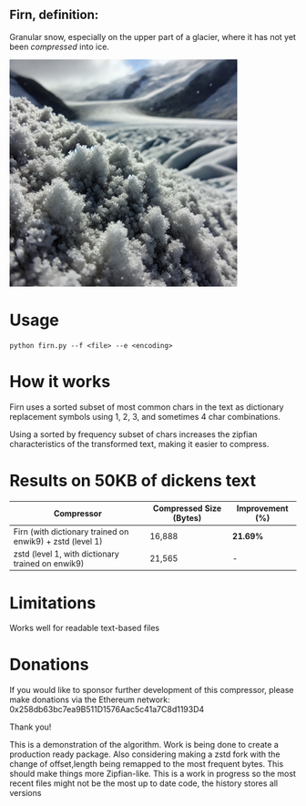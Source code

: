 
## Firn, definition:
Granular snow, especially on the upper part of a glacier, where it has not yet been _compressed_ into ice.

<img src="img.png" alt="firn" width="400">

# Usage
```
python firn.py --f <file> --e <encoding>
```

# How it works
Firn uses a sorted subset of most common chars in the text as dictionary replacement symbols using 1, 2, 3, and sometimes 4 char combinations.

Using a sorted by frequency subset of chars increases the zipfian characteristics of the transformed text, making it easier to compress.

# Results on 50KB of dickens text
| Compressor | Compressed Size (Bytes) | Improvement (%) |
|------------|--------------------------|-----------------|
| Firn (with dictionary trained on enwik9) + zstd (level 1)       | 16,888                   | **21.69%**        |
| zstd (level 1, with dictionary trained on enwik9) | 21,565                | -               |

# Limitations
Works well for readable text-based files

# Donations
If you would like to sponsor further development of this compressor, please make donations via the Ethereum network:
0x258db63bc7ea9B511D1576Aac5c41a7C8d1193D4

Thank you!

This is a demonstration of the algorithm. Work is being done to create a production ready package. Also considering making a zstd fork with the change of offset,length being remapped to the most frequent bytes. This should make things more Zipfian-like. This is a work in progress so the most recent files might not be the most up to date code, the history stores all versions

